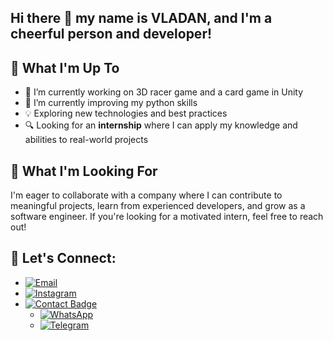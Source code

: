 ## Hi there 👋 my name is VLADAN, and I'm a cheerful person and developer!

## 🚀 What I'm Up To
- 🔭 I’m currently working on 3D racer game and a card game in Unity
- 🌱 I’m currently improving my python skills
- 💡 Exploring new technologies and best practices  
- 🔍 Looking for an **internship** where I can apply my knowledge and abilities to real-world projects

## 🎯 What I'm Looking For  
I'm eager to collaborate with a company where I can contribute to meaningful projects, learn from experienced developers, and grow as a software engineer. If you're looking for a motivated intern, feel free to reach out!

## 📩 **Let's Connect:**  
- [![Email](https://img.shields.io/badge/Email-D14836?style=flat&logo=gmail&logoColor=white)](mailto:vujcic.vladan04@gmail.com)
- [![Instagram](https://img.shields.io/badge/Instagram-%23E4405F.svg?&style=for-the-badge&logo=instagram&logoColor=white)](https://instagram.com/vujcic11)
- [![Contact Badge](https://img.shields.io/badge/Contact-Phone-blue)](tel:+381637408853)
  -  [![WhatsApp](https://img.shields.io/badge/WhatsApp-25D366?style=flat&logo=whatsapp&logoColor=white)](https://wa.me/381637408853)
  -  [![Telegram](https://img.shields.io/badge/Telegram-0088CC?style=flat&logo=telegram&logoColor=white)](https://t.me/vladno11)




